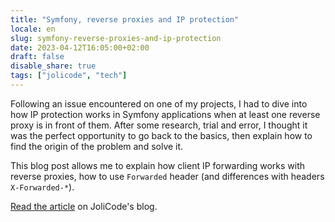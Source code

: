 ```yaml
---
title: "Symfony, reverse proxies and IP protection"
locale: en
slug: symfony-reverse-proxies-and-ip-protection
date: 2023-04-12T16:05:00+02:00
draft: false
disable_share: true
tags: ["jolicode", "tech"]
---
```


Following an issue encountered on one of my projects, I had to dive into how IP protection works in Symfony applications when at least one reverse proxy is in front of them. After some research, trial and error, I thought it was the perfect opportunity to go back to the basics, then explain how to find the origin of the problem and solve it.

This blog post allows me to explain how client IP forwarding works with reverse proxies, how to use `Forwarded` header (and differences with headers `X-Forwarded-*`).

[Read the article](https://jolicode.com/blog/symfony-reverse-proxies-and-ip-protection) on JoliCode's blog.
